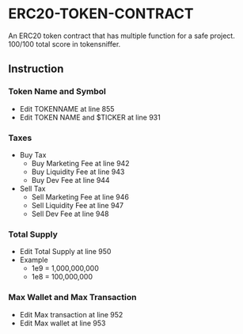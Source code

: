 # ERC20-TOKEN-CONTRACT
An ERC20 token contract that has multiple function for a safe project. 100/100 total score in tokensniffer.



## Instruction

### Token Name and Symbol
* Edit TOKENNAME at line 855
* Edit TOKEN NAME and $TICKER at line 931

### Taxes 
* Buy Tax
    * Buy Marketing Fee at line 942
    * Buy Liquidity Fee at line 943
    * Buy Dev Fee at line 944
* Sell Tax
    * Sell Marketing Fee at line 946
    * Sell Liquidity Fee at line 947
    * Sell Dev Fee at line 948

### Total Supply
* Edit Total Supply at line 950
* Example
    * 1e9 = 1,000,000,000
    * 1e8 = 100,000,000

### Max Wallet and Max Transaction
* Edit Max transaction at line 952
* Edit Max wallet at line 953
